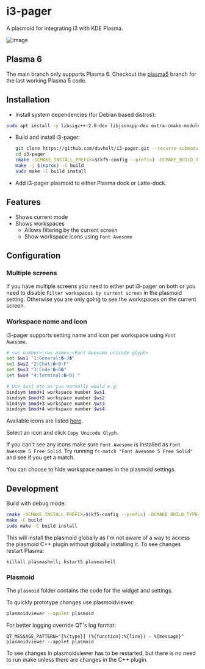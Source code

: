 # i3-pager

A plasmoid for integrating i3 with KDE Plasma.

![image](https://user-images.githubusercontent.com/1637715/72685652-676b4e80-3aec-11ea-8173-4c20daaa584e.png)

## Plasma 6

The main branch only supports Plasma 6. Checkout the [plasma5](https://github.com/duvholt/i3-pager/tree/plasma5) branch for the last working Plasma 5 code.

## Installation

+ Install system dependencies (for Debian based distros):

```sh
sudo apt install -y libsigc++-2.0-dev libjsoncpp-dev extra-cmake-modules qml-module-qt-labs-qmlmodels make cmake libkf5plasma-dev qtbase5-dev qtdeclarative5-dev
```

+ Build and install i3-pager:

  ```bash
  git clone https://github.com/duvholt/i3-pager.git --recurse-submodules
  cd i3-pager
  cmake -DCMAKE_INSTALL_PREFIX=$(kf5-config --prefix) -DCMAKE_BUILD_TYPE=Release -B build
  make -j $(nproc) -C build
  sudo make -C build install
  ```

+ Add i3-pager plasmoid to either Plasma dock or Latte-dock.

## Features

+ Shows current mode
+ Shows workspaces
  + Allows filtering by the current screen
  + Show workspace icons using `Font Awesome`

## Configuration

### Multiple screens

If you have multiple screens you need to either put i3-pager on both or you need to disable `Filter workspaces by current screen` in the plasmoid setting. Otherwise you are only going to see the workspaces on the current screen.

### Workspace name and icon

i3-pager supports setting name and icon per workspace using `Font Awesome`.

```bash
# <ws number>:<ws name>:<Font Awesome unicode glyph>
set $ws1 "1:General:�~J�"
set $ws2 "2:Chat:�~B~F"
set $ws3 "3:Code:�~D�"
set $ws4 "4:Terminal:�~D| "

# Use $ws1 etc as you normally would e.g:
bindsym $mod+1 workspace number $ws1
bindsym $mod+2 workspace number $ws2
bindsym $mod+3 workspace number $ws3
bindsym $mod+4 workspace number $ws4
```

Available icons are listed [here](https://fontawesome.com/icons?d=gallery&s=solid&m=free).

Select an icon and click `Copy Unicode Glyph`.

If you can't see any icons make sure `Font Awesome` is installed as `Font Awesome 5 Free Solid`. Try running `fc-match "Font Awesome 5 Free Solid"` and see if you get a match.

You can choose to hide workspace names in the plasmoid settings.

## Development

Build with debug mode:

```bash
cmake -DCMAKE_INSTALL_PREFIX=$(kf5-config --prefix) -DCMAKE_BUILD_TYPE=Debug -B build
make -C build
sudo make -C build install
```

This will install the plasmoid globally as I'm not aware of a way to access the plasmoid C++ plugin without globally installing it. To see changes restart Plasma:

```
killall plasmashell; kstart5 plasmashell
```

### Plasmoid

The `plasmoid` folder contains the code for the widget and settings.

To quickly prototype changes use plasmoidviewer:

```bash
plasmoidviewer --applet plasmoid
```

For better logging override QT's log format:

```
QT_MESSAGE_PATTERN="[%{type}] (%{function}:%{line}) - %{message}" plasmoidviewer --applet plasmoid
```

To see changes in plasmoidviewer has to be restarted, but there is no need to run make unless there are changes in the C++ plugin.
